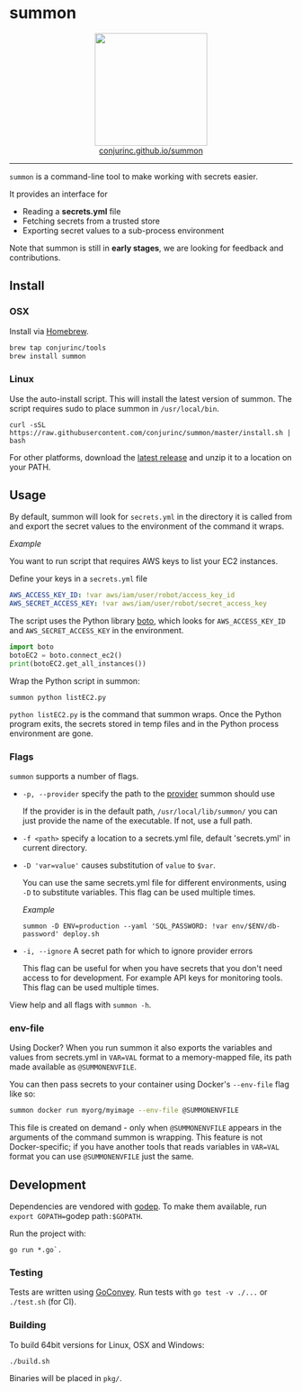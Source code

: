# summon

<div align="center">
  <a href="https://conjurinc.github.io/summon">
    <img src="https://conjurinc.github.io/summon/images/logo.png" height="200"/><br>
    conjurinc.github.io/summon
  </a>
</div>

---

`summon` is a command-line tool to make working with secrets easier.

It provides an interface for

* Reading a **secrets.yml** file
* Fetching secrets from a trusted store
* Exporting secret values to a sub-process environment

Note that summon is still in **early stages**, we are looking for feedback and contributions.

## Install

### OSX

Install via [Homebrew](http://brew.sh/).

```sh
brew tap conjurinc/tools
brew install summon
```

### Linux

Use the auto-install script. This will install the latest version of summon. 
The script requires sudo to place summon in `/usr/local/bin`.

```
curl -sSL https://raw.githubusercontent.com/conjurinc/summon/master/install.sh | bash
```

For other platforms, download the [latest release](https://github.com/conjurinc/summon/releases/latest)
and unzip it to a location on your PATH.

## Usage

By default, summon will look for `secrets.yml` in the directory it is
called from and export the secret values to the environment of the command it wraps.

*Example*

You want to run script that requires AWS keys to list your EC2 instances.

Define your keys in a `secrets.yml` file

```yml
AWS_ACCESS_KEY_ID: !var aws/iam/user/robot/access_key_id
AWS_SECRET_ACCESS_KEY: !var aws/iam/user/robot/secret_access_key
```

The script uses the Python library [boto](https://pypi.python.org/pypi/boto), which looks for `AWS_ACCESS_KEY_ID`
and `AWS_SECRET_ACCESS_KEY` in the environment.

```python
import boto
botoEC2 = boto.connect_ec2()
print(botoEC2.get_all_instances())
```

Wrap the Python script in summon:

```
summon python listEC2.py
```

`python listEC2.py` is the command that summon wraps. Once the Python program exits,
the secrets stored in temp files and in the Python process environment are gone.

### Flags

`summon` supports a number of flags.

* `-p, --provider` specify the path to the [provider](provider/README.md) summon should use

    If the provider is in the default path, `/usr/local/lib/summon/` you can just
    provide the name of the executable. If not, use a full path.

* `-f <path>` specify a location to a secrets.yml file, default 'secrets.yml' in current directory.

* `-D 'var=value'` causes substitution of `value` to `$var`.

    You can use the same secrets.yml file for different environments, using `-D` to
    substitute variables. This flag can be used multiple times.

    *Example*

    ```
    summon -D ENV=production --yaml 'SQL_PASSWORD: !var env/$ENV/db-password' deploy.sh
    ```

* `-i, --ignore` A secret path for which to ignore provider errors

    This flag can be useful for when you have secrets that you don't need access to for development. For example API keys for monitoring tools. This flag can be used multiple times.

View help and all flags with `summon -h`.

### env-file

Using Docker? When you run summon it also exports the variables and values from secrets.yml in `VAR=VAL` format to a memory-mapped file, its path made available as `@SUMMONENVFILE`.

You can then pass secrets to your container using Docker's `--env-file` flag like so:

```sh
summon docker run myorg/myimage --env-file @SUMMONENVFILE
```

This file is created on demand - only when `@SUMMONENVFILE` appears in the
arguments of the command summon is wrapping. This feature is not Docker-specific; if you have another tools that reads variables in `VAR=VAL` format
you can use `@SUMMONENVFILE` just the same.

## Development

Dependencies are vendored with [godep](https://github.com/tools/godep).
To make them available, run `export GOPATH=`godep path`:$GOPATH`.

Run the project with:

```
go run *.go`.
```

### Testing

Tests are written using [GoConvey](http://goconvey.co/).
Run tests with `go test -v ./...` or `./test.sh` (for CI).

### Building

To build 64bit versions for Linux, OSX and Windows:

```
./build.sh
```

Binaries will be placed in `pkg/`.
